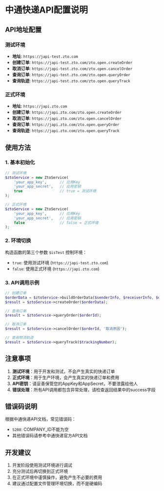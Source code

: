 # 中通快递API配置说明

## API地址配置

### 测试环境
- **地址**: `https://japi-test.zto.com`
- **创建订单**: `https://japi-test.zto.com/zto.open.createOrder`
- **取消订单**: `https://japi-test.zto.com/zto.open.cancelOrder`
- **查询订单**: `https://japi-test.zto.com/zto.open.queryOrder`
- **查询轨迹**: `https://japi-test.zto.com/zto.open.queryTrack`

### 正式环境
- **地址**: `https://japi.zto.com`
- **创建订单**: `https://japi.zto.com/zto.open.createOrder`
- **取消订单**: `https://japi.zto.com/zto.open.cancelOrder`
- **查询订单**: `https://japi.zto.com/zto.open.queryOrder`
- **查询轨迹**: `https://japi.zto.com/zto.open.queryTrack`

## 使用方法

### 1. 基本初始化

```php
// 测试环境
$ztoService = new ZtoService(
    'your_app_key',      // 应用Key
    'your_app_secret',   // 应用密钥
    true                 // true = 测试环境
);

// 正式环境
$ztoService = new ZtoService(
    'your_app_key',      // 应用Key
    'your_app_secret',   // 应用密钥
    false                // false = 正式环境
);
```

### 2. 环境切换

构造函数的第三个参数 `$isTest` 控制环境：
- `true`: 使用测试环境 (`https://japi-test.zto.com`)
- `false`: 使用正式环境 (`https://japi.zto.com`)

### 3. API调用示例

```php
// 创建订单
$orderData = $ztoService->buildOrderData($senderInfo, $receiverInfo, $orderInfo);
$result = $ztoService->createOrder($orderData);

// 查询订单
$result = $ztoService->queryOrder($orderId);

// 取消订单
$result = $ztoService->cancelOrder($orderId, '取消原因');

// 查询物流轨迹
$result = $ztoService->queryTrack($trackingNumber);
```

## 注意事项

1. **测试环境**：用于开发和测试，不会产生真实的快递订单
2. **正式环境**：用于生产环境，会产生真实的快递订单和费用
3. **API密钥**：请妥善保管您的AppKey和AppSecret，不要泄露给他人
4. **错误处理**：所有API调用都包含异常处理，请检查返回结果中的success字段

## 错误码说明

根据中通快递API文档，常见错误码：
- `S208`: COMPANY_ID不能为空
- 其他错误码请参考中通快递官方API文档

## 开发建议

1. 开发阶段使用测试环境进行调试
2. 充分测试后再切换到正式环境
3. 在正式环境中谨慎操作，避免产生不必要的费用
4. 建议通过配置文件管理环境切换，而不是硬编码